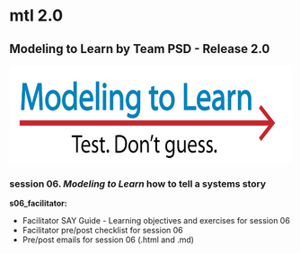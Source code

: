 # mtl 2.0

## Modeling to Learn by Team PSD - Release 2.0

<img src = "https://github.com/lzim/teampsd/blob/master/resources/logos/mtl_testdontguess_sm.png"
     height = "175" width = "650">

### session 06. *Modeling to Learn* how to tell a **systems story**

**s06_facilitator:**

- Facilitator SAY Guide - Learning objectives and exercises for session 06
- Facilitator pre/post checklist for session 06
- Pre/post emails for session 06 (.html and .md)
